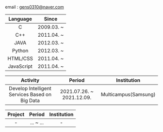 email : gens0310@naver.com

|  Language  |   Since   |
| :--------: | :-------: |
|     C      | 2009.03. ~ |
|    C++     | 2011.04. ~ |
|    JAVA    | 2012.03. ~ |
|   Python   | 2012.03. ~ |
|  HTML/CSS  | 2011.04. ~ |
| JavaScript | 2011.04. ~ |

| Activity |          Period           | Institution |
| :------: | :-----------------------: | :---------: |
| Develop Intelligent Services Based on Big Data | 2021.07.26. ~ 2021.12.09. | Multicampus(Samsung) |

| Project |          Period           | Institution |
| :-----: | :-----------------------: | :---------: |
| - | ... ~ ... | - |
